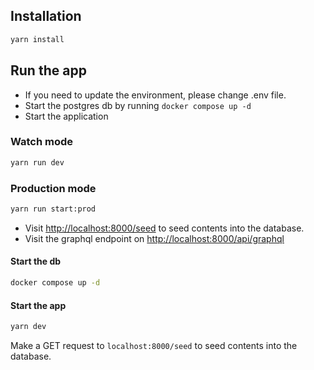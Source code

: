 ## Installation
```bash
yarn install
```
## Run the app
- If you need to update the environment, please change .env file.
- Start the postgres db by running `docker compose up -d`
- Start the application

### Watch mode
```bash
yarn run dev
```

### Production mode
```bash
yarn run start:prod
```
- Visit <http://localhost:8000/seed> to seed contents into the database.
- Visit the graphql endpoint on <http://localhost:8000/api/graphql>

#### Start the db
```bash
docker compose up -d 
```
#### Start the app
```bash
yarn dev 
```
Make a GET request to `localhost:8000/seed` to seed contents into the database.






